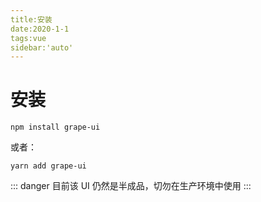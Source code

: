 ```yaml
---
title:安装
date:2020-1-1
tags:vue
sidebar:'auto'
---
```


# 安装

```
npm install grape-ui
```
或者：
```
yarn add grape-ui
```
::: danger
目前该 UI 仍然是半成品，切勿在生产环境中使用
:::